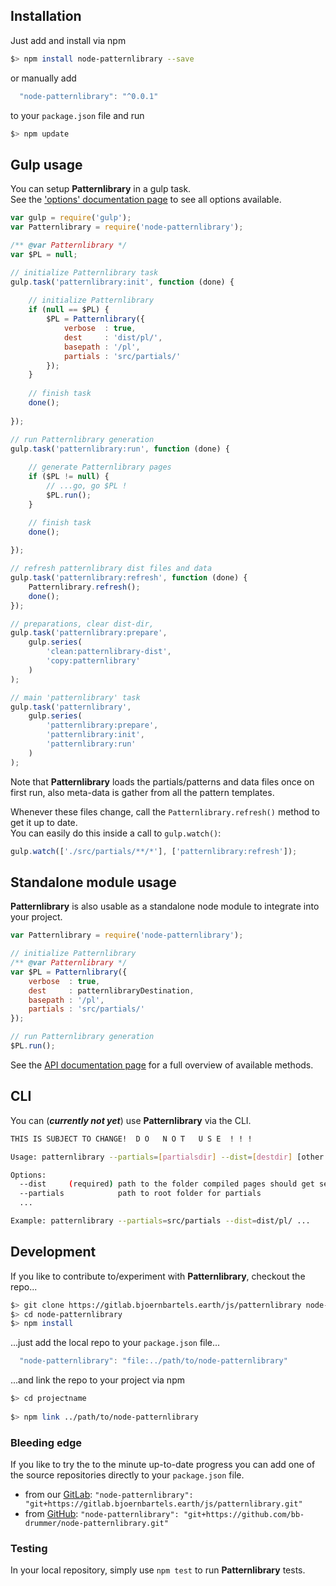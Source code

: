## Installation


Just add and install via npm

```bash
$> npm install node-patternlibrary --save
```

or manually add 
```js
  "node-patternlibrary": "^0.0.1"
```
to your `package.json` file and run 
```js
$> npm update
```


## Gulp usage

You can setup **Patternlibrary** in a gulp task.    
See the ['options' documentation page](options_docs.md) to see all options available.

```js
var gulp = require('gulp');
var Patternlibrary = require('node-patternlibrary');

/** @var Patternlibrary */
var $PL = null;

// initialize Patternlibrary task
gulp.task('patternlibrary:init', function (done) {
    
    // initialize Patternlibrary
    if (null == $PL) {
        $PL = Patternlibrary({
            verbose  : true,
            dest     : 'dist/pl/',
            basepath : '/pl',
            partials : 'src/partials/'
        });
    }
    
    // finish task
    done();
    
});

// run Patternlibrary generation
gulp.task('patternlibrary:run', function (done) {
    
    // generate Patternlibrary pages
    if ($PL != null) {
        // ...go, go $PL ! 
        $PL.run();
    }

    // finish task
    done();
    
});

// refresh patternlibrary dist files and data
gulp.task('patternlibrary:refresh', function (done) {
    Patternlibrary.refresh();
    done();
});

// preparations, clear dist-dir, 
gulp.task('patternlibrary:prepare',
    gulp.series(
        'clean:patternlibrary-dist',
        'copy:patternlibrary'
    )
);

// main 'patternlibrary' task
gulp.task('patternlibrary',
    gulp.series(
        'patternlibrary:prepare',
        'patternlibrary:init',
        'patternlibrary:run'
    )
);
```

Note that **Patternlibrary** loads the partials/patterns and data files once on first run, 
also meta-data is gather from all the pattern templates.

Whenever these files change, call the `Patternlibrary.refresh()` method to get it up to date.    
You can easily do this inside a call to `gulp.watch()`:

```js
gulp.watch(['./src/partials/**/*'], ['patternlibrary:refresh']);
```


## Standalone module usage

**Patternlibrary** is also usable as a standalone node module to integrate into your project. 

```js
var Patternlibrary = require('node-patternlibrary');

// initialize Patternlibrary
/** @var Patternlibrary */
var $PL = Patternlibrary({
    verbose  : true,
    dest     : patternlibraryDestination,
    basepath : '/pl',
    partials : 'src/partials/'
});

// run Patternlibrary generation
$PL.run();    
```

See the [API documentation page](api_docs.md) for a full overview of available methods.



## CLI

You can (_**currently not yet**_) use **Patternlibrary** via the CLI.

```bash
THIS IS SUBJECT TO CHANGE!  D O   N O T   U S E  ! ! !

Usage: patternlibrary --partials=[partialsdir] --dist=[destdir] [other options...]

Options:
  --dist     (required) path to the folder compiled pages should get sent to
  --partials            path to root folder for partials
  ...

Example: patternlibrary --partials=src/partials --dist=dist/pl/ ...
```




## Development

If you like to contribute to/experiment with **Patternlibrary**, checkout the repo...
```bash
$> git clone https://gitlab.bjoernbartels.earth/js/patternlibrary node-patternlibrary
$> cd node-patternlibrary
$> npm install
```

...just add the local repo to your `package.json` file...
```js
  "node-patternlibrary": "file:../path/to/node-patternlibrary"
```

...and link the repo to your project via npm
```bash
$> cd projectname
    
$> npm link ../path/to/node-patternlibrary 
```

### Bleeding edge

If you like to try the to the minute up-to-date progress you can add one of the source repositories directly to your `package.json` file.

-  from our [GitLab](https://gitlab.bjoernbartels.earth/js/patternlibrary):
   `"node-patternlibrary": "git+https://gitlab.bjoernbartels.earth/js/patternlibrary.git"`
-  from [GitHub](https://github.com/bb-drummer/node-patternlibrary):
   `"node-patternlibrary": "git+https://github.com/bb-drummer/node-patternlibrary.git"`


### Testing

In your local repository, simply use `npm test` to run **Patternlibrary** tests.
